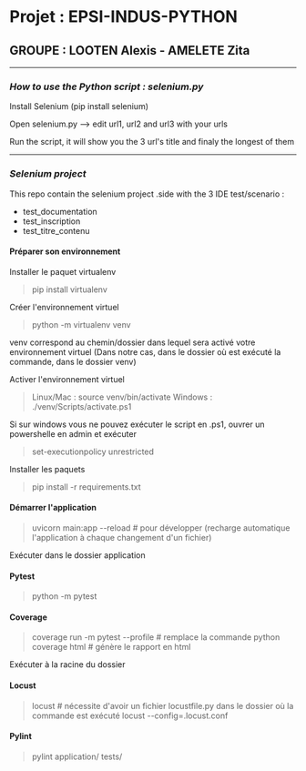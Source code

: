 # Projet : EPSI-INDUS-PYTHON

## GROUPE : LOOTEN Alexis - AMELETE Zita

----------------------------------------------------------

### *How to use the Python script : selenium.py*

Install Selenium (pip install selenium)

Open selenium.py --> edit url1, url2 and url3 with your urls

Run the script, it will show you the 3 url's title and finaly the longest of them

----------------------------------------------------------

### *Selenium project*

This repo contain the selenium project .side with the 3 IDE test/scenario :

- test_documentation
- test_inscription
- test_titre_contenu


#### Préparer son environnement

Installer le paquet virtualenv

> pip install virtualenv

Créer l'environnement virtuel

> python -m virtualenv venv

venv correspond au chemin/dossier dans lequel sera activé votre environnement virtuel
(Dans notre cas, dans le dossier où est exécuté la commande, dans le dossier venv)

Activer l'environnement virtuel

> Linux/Mac : source venv/bin/activate
> Windows : ./venv/Scripts/activate.ps1

Si sur windows vous ne pouvez exécuter le script en .ps1, ouvrer un powershelle en admin et exécuter
> set-executionpolicy unrestricted

Installer les paquets

> pip install -r requirements.txt

#### Démarrer l'application

> uvicorn main:app
> --reload # pour développer (recharge automatique l'application à chaque changement d'un fichier)

Exécuter dans le dossier application

#### Pytest

> python -m pytest

#### Coverage

> coverage run -m pytest --profile # remplace la commande python
> coverage html # génère le rapport en html

Exécuter à la racine du dossier

#### Locust

> locust # nécessite d'avoir un fichier locustfile.py dans le dossier où la commande est exécuté
> locust --config=.locust.conf

#### Pylint

> pylint application/ tests/
